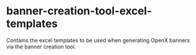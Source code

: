 banner-creation-tool-excel-templates
====================================

Contains the excel templates to be used when generating OpenX banners via the banner creation tool.
